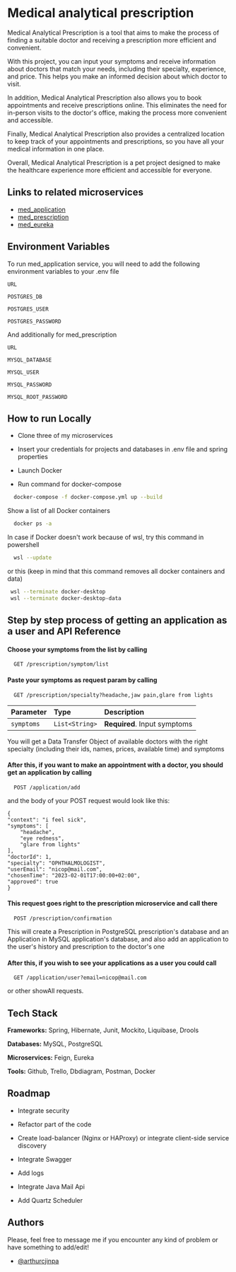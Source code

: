 
# Medical analytical prescription

Medical Analytical Prescription is a tool that aims to make the process of finding a suitable doctor and receiving a prescription more efficient and convenient.

With this project, you can input your symptoms and receive information about doctors that match your needs, including their specialty, experience, and price. This helps you make an informed decision about which doctor to visit.

In addition, Medical Analytical Prescription also allows you to book appointments and receive prescriptions online. This eliminates the need for in-person visits to the doctor's office, making the process more convenient and accessible.

Finally, Medical Analytical Prescription also provides a centralized location to keep track of your appointments and prescriptions, so you have all your medical information in one place.

Overall, Medical Analytical Prescription is a pet project designed to make the healthcare experience more efficient and accessible for everyone.


## Links to related microservices

 - [med_application](https://github.com/arthurcjinpa/medical_application)
 - [med_prescription](https://github.com/arthurcjinpa/medical_prescription)
 - [med_eureka](https://github.com/arthurcjinpa/medical_eureka)


## Environment Variables

To run med_application service, you will need to add the following environment variables to your .env file

`URL`

`POSTGRES_DB`

`POSTGRES_USER`

`POSTGRES_PASSWORD`

And additionally for med_prescription

`URL`

`MYSQL_DATABASE`

`MYSQL_USER`

`MYSQL_PASSWORD`

`MYSQL_ROOT_PASSWORD`
## How to run Locally

- Clone three of my microservices

- Insert your credentials for projects and databases in .env file and spring properties

- Launch Docker

- Run command for docker-compose

```bash
  docker-compose -f docker-compose.yml up --build
```

Show a list of all Docker containers 

```bash
  docker ps -a
```

In case if Docker doesn't work because of wsl, try this command in powershell

```bash
  wsl --update
```

or this (keep in mind that this command removes all docker containers and data)

```bash
 wsl --terminate docker-desktop
 wsl --terminate docker-desktop-data
```
## Step by step process of getting an application as a user and API Reference

#### Choose your symptoms from the list by calling 

```http
  GET /prescription/symptom/list
```

#### Paste your symptoms as request param by calling 

```http
  GET /prescription/specialty?headache,jaw pain,glare from lights
```

| Parameter | Type     | Description                       |
| :-------- | :------- | :-------------------------------- |
| `symptoms`      | `List<String>` | **Required**. Input symptoms |

You will get a Data Transfer Object of available doctors with the right specialty (including their ids, names, prices, available time) and symptoms

#### After this, if you want to make an appointment with a doctor, you should get an application by calling

```http
  POST /application/add
```
and the body of your POST request would look like this:

    {
    "context": "i feel sick",
    "symptoms": [
        "headache",
        "eye redness",
        "glare from lights"
    ],
    "doctorId": 1,
    "specialty": "OPHTHALMOLOGIST",
    "userEmail": "nicop@mail.com",
    "chosenTime": "2023-02-01T17:00:00+02:00",
    "approved": true
    }

#### This request goes right to the prescription microservice and call there

```http
  POST /prescription/confirmation
```

This will create a Prescription in PostgreSQL prescription's database and an Application in MySQL application's database, and also add an application to the user's history and prescription to the doctor's one

#### After this, if you wish to see your applications as a user you could call

```http
  GET /application/user?email=nicop@mail.com
```
or other showAll requests.



## Tech Stack

**Frameworks:** Spring, Hibernate, Junit, Mockito, Liquibase, Drools

**Databases:** MySQL, PostgreSQL

**Microservices:** Feign, Eureka

**Tools:** Github, Trello, Dbdiagram, Postman, Docker


## Roadmap

- Integrate security

- Refactor part of the code

- Create load-balancer (Nginx or HAProxy) or integrate client-side service discovery

- Integrate Swagger

- Add logs

- Integrate Java Mail Api

- Add Quartz Scheduler


## Authors

Please, feel free to message me if you encounter any kind of problem or have something to add/edit!
- [@arthurcjinpa](https://www.github.com/arthurcjinpa)

